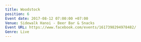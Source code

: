```yaml
---
title: Woodstock
position: 6
Event date: 2017-08-12 07:00:00 +07:00
Venue: Sidewalk Hanoi - Beer Bar & Snacks
Event URL: https://www.facebook.com/events/1617398294978482/
Genre: Live
---
```


